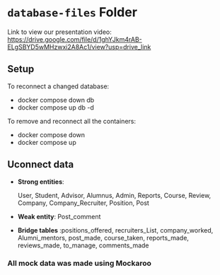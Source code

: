 # `database-files` Folder

Link to view our presentation video: https://drive.google.com/file/d/1ghYJkm4rAB-ELgSBYD5wMHzwxi2A8Ac1/view?usp=drive_link

## Setup

To reconnect a changed database:

- docker compose down db
- docker compose up db -d

To remove and reconnect all the containers:

- docker compose down
- docker compose up

## Uconnect data

- **Strong entities**:

  User, Student, Advisor, Alumnus, Admin, Reports, Course, Review, Company, Company_Recruiter, Position, Post

- **Weak entity**:
  Post_comment

- **Bridge tables** :positions_offered, recruiters_List, company_worked, Alumni_mentors, post_made, course_taken, reports_made, reviews_made, to_manage, comments_made

### All mock data was made using Mockaroo
